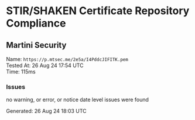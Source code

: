 # STIR/SHAKEN Certificate Repository Compliance

## Martini Security

Name: `https://p.mtsec.me/2e5a/I4PddcJIFITK.pem`\
Tested At: 26 Aug 24 17:54 UTC\
Time: 115ms

### Issues

no warning, or error, or notice date level issues were found

Generated: 26 Aug 24 18:03 UTC